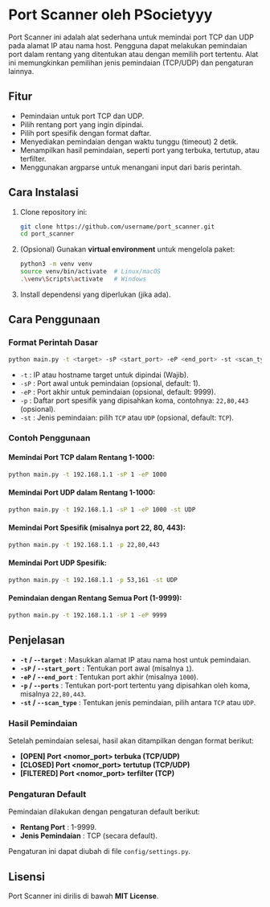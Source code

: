 # Port Scanner oleh PSocietyyy

Port Scanner ini adalah alat sederhana untuk memindai port TCP dan UDP pada alamat IP atau nama host. Pengguna dapat melakukan pemindaian port dalam rentang yang ditentukan atau dengan memilih port tertentu. Alat ini memungkinkan pemilihan jenis pemindaian (TCP/UDP) dan pengaturan lainnya.

## Fitur

- Pemindaian untuk port TCP dan UDP.
- Pilih rentang port yang ingin dipindai.
- Pilih port spesifik dengan format daftar.
- Menyediakan pemindaian dengan waktu tunggu (timeout) 2 detik.
- Menampilkan hasil pemindaian, seperti port yang terbuka, tertutup, atau terfilter.
- Menggunakan argparse untuk menangani input dari baris perintah.

## Cara Instalasi

1. Clone repository ini:

   ```bash
   git clone https://github.com/username/port_scanner.git
   cd port_scanner
   ```

2. (Opsional) Gunakan **virtual environment** untuk mengelola paket:

   ```bash
   python3 -m venv venv
   source venv/bin/activate  # Linux/macOS
   .\venv\Scripts\activate   # Windows
   ```

3. Install dependensi yang diperlukan (jika ada).

## Cara Penggunaan

### Format Perintah Dasar

```bash
python main.py -t <target> -sP <start_port> -eP <end_port> -st <scan_type>
```

- `-t` : IP atau hostname target untuk dipindai (Wajib).
- `-sP` : Port awal untuk pemindaian (opsional, default: 1).
- `-eP` : Port akhir untuk pemindaian (opsional, default: 9999).
- `-p` : Daftar port spesifik yang dipisahkan koma, contohnya: `22,80,443` (opsional).
- `-st` : Jenis pemindaian: pilih `TCP` atau `UDP` (opsional, default: `TCP`).

### Contoh Penggunaan

#### Memindai Port TCP dalam Rentang 1-1000:

```bash
python main.py -t 192.168.1.1 -sP 1 -eP 1000
```

#### Memindai Port UDP dalam Rentang 1-1000:

```bash
python main.py -t 192.168.1.1 -sP 1 -eP 1000 -st UDP
```

#### Memindai Port Spesifik (misalnya port 22, 80, 443):

```bash
python main.py -t 192.168.1.1 -p 22,80,443
```

#### Memindai Port UDP Spesifik:

```bash
python main.py -t 192.168.1.1 -p 53,161 -st UDP
```

#### Pemindaian dengan Rentang Semua Port (1-9999):

```bash
python main.py -t 192.168.1.1 -sP 1 -eP 9999
```

## Penjelasan

- **`-t` / `--target`** : Masukkan alamat IP atau nama host untuk pemindaian.
- **`-sP` / `--start_port`** : Tentukan port awal (misalnya `1`).
- **`-eP` / `--end_port`** : Tentukan port akhir (misalnya `1000`).
- **`-p` / `--ports`** : Tentukan port-port tertentu yang dipisahkan oleh koma, misalnya `22,80,443`.
- **`-st` / `--scan_type`** : Tentukan jenis pemindaian, pilih antara `TCP` atau `UDP`.

### Hasil Pemindaian

Setelah pemindaian selesai, hasil akan ditampilkan dengan format berikut:

- **[OPEN] Port <nomor_port> terbuka (TCP/UDP)**
- **[CLOSED] Port <nomor_port> tertutup (TCP/UDP)**
- **[FILTERED] Port <nomor_port> terfilter (TCP)**

### Pengaturan Default

Pemindaian dilakukan dengan pengaturan default berikut:

- **Rentang Port** : 1-9999.
- **Jenis Pemindaian** : TCP (secara default).

Pengaturan ini dapat diubah di file `config/settings.py`.

## Lisensi

Port Scanner ini dirilis di bawah **MIT License**.

